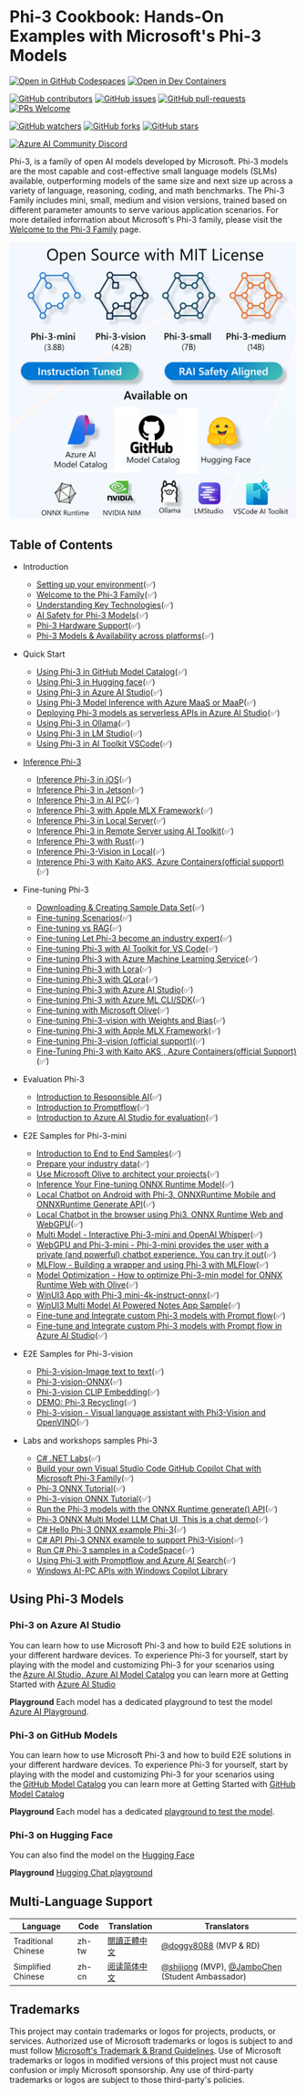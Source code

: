 # Phi-3 Cookbook: Hands-On Examples with Microsoft's Phi-3 Models

[![Open in GitHub Codespaces](https://github.com/codespaces/badge.svg)](https://codespaces.new/microsoft/phi-3cookbook)
[![Open in Dev Containers](https://img.shields.io/static/v1?style=for-the-badge&label=Dev%20Containers&message=Open&color=blue&logo=visualstudiocode)](https://vscode.dev/redirect?url=vscode://ms-vscode-remote.remote-containers/cloneInVolume?url=https://github.com/microsoft/phi-3cookbook)

[![GitHub contributors](https://img.shields.io/github/contributors/microsoft/phi-3cookbook.svg)](https://GitHub.com/microsoft/phi-3cookbook/graphs/contributors/?WT.mc_id=aiml-137032-kinfeylo)
[![GitHub issues](https://img.shields.io/github/issues/microsoft/phi-3cookbook.svg)](https://GitHub.com/microsoft/phi-3cookbook/issues/?WT.mc_id=aiml-137032-kinfeylo)
[![GitHub pull-requests](https://img.shields.io/github/issues-pr/microsoft/phi-3cookbook.svg)](https://GitHub.com/microsoft/phi-3cookbook/pulls/?WT.mc_id=aiml-137032-kinfeylo)
[![PRs Welcome](https://img.shields.io/badge/PRs-welcome-brightgreen.svg?style=flat-square)](http://makeapullrequest.com?WT.mc_id=aiml-137032-kinfeylo)

[![GitHub watchers](https://img.shields.io/github/watchers/microsoft/phi-3cookbook.svg?style=social&label=Watch)](https://GitHub.com/microsoft/phi-3cookbook/watchers/?WT.mc_id=aiml-137032-kinfeylo)
[![GitHub forks](https://img.shields.io/github/forks/microsoft/phi-3cookbook.svg?style=social&label=Fork)](https://GitHub.com/microsoft/phi-3cookbook/network/?WT.mc_id=aiml-137032-kinfeylo)
[![GitHub stars](https://img.shields.io/github/stars/microsoft/phi-3cookbook?style=social&label=Star)](https://GitHub.com/microsoft/phi-3cookbook/stargazers/?WT.mc_id=aiml-137032-kinfeylo)

[![Azure AI Community Discord](https://dcbadge.vercel.app/api/server/ByRwuEEgH4)](https://discord.com/invite/ByRwuEEgH4?WT.mc_id=aiml-137032-kinfeylo)

Phi-3, is a family of open AI models developed by Microsoft. Phi-3 models are the most capable and cost-effective small language models (SLMs) available, outperforming models of the same size and next size up across a variety of language, reasoning, coding, and math benchmarks. The Phi-3 Family includes mini, small, medium and vision versions, trained based on different parameter amounts to serve various application scenarios. For more detailed information about Microsoft's Phi-3 family, please visit the [Welcome to the Phi-3 Family](/md/01.Introduce/Phi3Family.md) page.

![Phi3Family](/imgs/00/Phi3getstarted.png)

## Table of Contents

- Introduction
  - [Setting up your environment](./md/01.Introduce/EnvironmentSetup.md)(✅)
  - [Welcome to the Phi-3 Family](./md/01.Introduce/Phi3Family.md)(✅)
  - [Understanding Key Technologies](./md/01.Introduce/Understandingtech.md)(✅)
  - [AI Safety for Phi-3 Models](./md/01.Introduce/AISafety.md)(✅)
  - [Phi-3 Hardware Support](./md/01.Introduce/Hardwaresupport.md)(✅)
  - [Phi-3 Models & Availability across platforms](./md/01.Introduce/Edgeandcloud.md)(✅)

- Quick Start
  - [Using Phi-3 in GitHub Model Catalog](./md/02.QuickStart/GitHubModel_QuickStart.md)(✅)
  - [Using Phi-3 in Hugging face](./md/02.QuickStart/Huggingface_QuickStart.md)(✅)
  - [Using Phi-3 in Azure AI Studio](./md/02.QuickStart/AzureAIStudio_QuickStart.md)(✅)
  - [Using Phi-3 Model Inference with Azure MaaS or MaaP](./md/02.QuickStart/AzureModel_Inference.md)(✅)
  - [Deploying Phi-3 models as serverless APIs in Azure AI Studio](./md/02.QuickStart/AzureAIStudio_MaaS.md)(✅)
  - [Using Phi-3 in Ollama](./md/02.QuickStart/Ollama_QuickStart.md)(✅)
  - [Using Phi-3 in LM Studio](./md/02.QuickStart/LMStudio_QuickStart.md)(✅)
  - [Using Phi-3 in AI Toolkit VSCode](./md/02.QuickStart/AITookit_QuickStart.md)(✅)

- [Inference Phi-3](./md/03.Inference/overview.md)  
  - [Inference Phi-3 in iOS](./md/03.Inference/iOS_Inference.md)(✅)
  - [Inference Phi-3 in Jetson](./md/03.Inference/Jetson_Inference.md)(✅)
  - [Inference Phi-3 in AI PC](./md/03.Inference/AIPC_Inference.md)(✅)
  - [Inference Phi-3 with Apple MLX Framework](./md/03.Inference/MLX_Inference.md)(✅)
  - [Inference Phi-3 in Local Server](./md/03.Inference/Local_Server_Inference.md)(✅)
  - [Inference Phi-3 in Remote Server using AI Toolkit](./md/03.Inference/Remote_Interence.md)(✅)
  - [Inference Phi-3 with Rust](./md/03.Inference/Rust_Inference.md)(✅)
  - [Inference Phi-3-Vision in Local](./md/03.Inference/Vision_Inference.md)(✅)
  - [Interence Phi-3 with Kaito AKS, Azure Containers(official support)](./md/03.Inference/Kaito_Inference.md)(✅)

- Fine-tuning Phi-3
  - [Downloading & Creating Sample Data Set](./md/04.Fine-tuning/CreatingSampleData.md)(✅)
  - [Fine-tuning Scenarios](./md/04.Fine-tuning/FineTuning_Scenarios.md)(✅)
  - [Fine-tuning vs RAG](./md/04.Fine-tuning/FineTuning_vs_RAG.md)(✅)
  - [Fine-tuning Let Phi-3 become an industry expert](./md/04.Fine-tuning/LetPhi3gotoIndustriy.md)(✅)
  - [Fine-tuning Phi-3 with AI Toolkit for VS Code](./md/04.Fine-tuning/Finetuning_VSCodeaitoolkit.md)(✅)
  - [Fine-tuning Phi-3 with Azure Machine Learning Service](./md/04.Fine-tuning/Introduce_AzureML.md)(✅)
  - [Fine-tuning Phi-3 with Lora](./md/04.Fine-tuning/FineTuning_Lora.md)(✅)
  - [Fine-tuning Phi-3 with QLora](./md/04.Fine-tuning/FineTuning_Qlora.md)(✅)
  - [Fine-tuning Phi-3 with Azure AI Studio](./md/04.Fine-tuning/FineTuning_AIStudio.md)(✅)
  - [Fine-tuning Phi-3 with Azure ML CLI/SDK](./md/04.Fine-tuning/FineTuning_MLSDK.md)(✅)
  - [Fine-tuning with Microsoft Olive](./md/04.Fine-tuning/FineTuning_MicrosoftOlive.md)(✅)
  - [Fine-tuning Phi-3-vision with Weights and Bias](./md/04.Fine-tuning/FineTuning_Phi-3-visionWandB.md)(✅)
  - [Fine-tuning Phi-3 with Apple MLX Framework](./md/04.Fine-tuning/FineTuning_MLX.md)(✅)
  - [Fine-tuning Phi-3-vision (official support)](./md/04.Fine-tuning/FineTuning_Vision.md)(✅)
  - [Fine-Tuning Phi-3 with Kaito AKS , Azure Containers(official Support)](./md/04.Fine-tuning/FineTuning_Kaito.md)(✅)

- Evaluation Phi-3
  - [Introduction to Responsible AI](./md/05.Evaluation/ResponsibleAI.md)(✅)
  - [Introduction to Promptflow](./md/05.Evaluation/Promptflow.md)(✅)
  - [Introduction to Azure AI Studio for evaluation](./md/05.Evaluation/AzureAIStudio.md)(✅)

- E2E Samples for Phi-3-mini
  - [Introduction to End to End Samples](./md/06.E2ESamples/E2E_Introduction.md)(✅)
  - [Prepare your industry data](./md/06.E2ESamples/E2E_Datasets.md)(✅)
  - [Use Microsoft Olive to architect your projects](./md/06.E2ESamples/E2E_LoRA&QLoRA_Config_With_Olive.md)(✅)
  - [Inference Your Fine-tuning ONNX Runtime Model](./md/06.E2ESamples/E2E_Inference_ORT.md)(✅)
  - [Local Chatbot on Android with Phi-3, ONNXRuntime Mobile and ONNXRuntime Generate API](https://github.com/microsoft/onnxruntime-inference-examples/tree/main/mobile/examples/phi-3/android)(✅)
  - [Local Chatbot in the browser using Phi3, ONNX Runtime Web and WebGPU](https://github.com/microsoft/onnxruntime-inference-examples/tree/main/js/chat)(✅)
  - [Multi Model - Interactive Phi-3-mini and OpenAI Whisper](./md/06.E2ESamples/E2E_Phi-3-mini_with_whisper.md)(✅)
  - [WebGPU and Phi-3-mini - Phi-3-mini provides the user with a private (and powerful) chatbot experience. You can try it out](https://huggingface.co/spaces/Xenova/experimental-phi3-webgpu)(✅)
  - [MLFlow - Building a wrapper and using Phi-3 with MLFlow](./md/06.E2ESamples/E2E_Phi-3-MLflow.md)(✅)
  - [Model Optimization - How to optimize Phi-3-min model for ONNX Runtime Web with Olive](https://github.com/microsoft/Olive/tree/main/examples/phi3)(✅)
  - [WinUI3 App with Phi-3 mini-4k-instruct-onnx](https://github.com/microsoft/Phi3-Chat-WinUI3-Sample/)(✅)
  - [WinUI3 Multi Model AI Powered Notes App Sample](https://github.com/microsoft/ai-powered-notes-winui3-sample)(✅)
  - [Fine-tune and Integrate custom Phi-3 models with Prompt flow](./md/06.E2ESamples/E2E_Phi-3-FineTuning_PromptFlow_Integration.md)(✅)
  - [Fine-tune and Integrate custom Phi-3 models with Prompt flow in Azure AI Studio](./md/06.E2ESamples/E2E_Phi-3-FineTuning_PromptFlow_Integration_AIstudio.md)(✅)

- E2E Samples for Phi-3-vision
  - [Phi-3-vision-Image text to text](./md/06.E2ESamples/E2E_Phi-3-vision-image-text-to-text-online-endpoint.ipynb)(✅)
  - [Phi-3-vision-ONNX](https://onnxruntime.ai/docs/genai/tutorials/phi3-v.html)(✅)
  - [Phi-3-vision CLIP Embedding](./md/06.E2ESamples/E2E_Phi-3-Embedding_Images_with_CLIPVision.md)(✅)
  - [DEMO: Phi-3 Recycling](https://github.com/jennifermarsman/PhiRecycling/)(✅)
  - [Phi-3-vision - Visual language assistant with Phi3-Vision and OpenVINO](https://docs.openvino.ai/nightly/notebooks/phi-3-vision-with-output.html)(✅)

- Labs and workshops samples Phi-3
  - [C# .NET Labs](./md/07.Labs/Csharp/csharplabs.md)(✅)
  - [Build your own Visual Studio Code GitHub Copilot Chat with Microsoft Phi-3 Family](./md/07.Labs/VSCode/README.md)(✅)
  - [Phi-3 ONNX Tutorial](https://onnxruntime.ai/docs/genai/tutorials/phi3-python.html)(✅)
  - [Phi-3-vision ONNX Tutorial](https://onnxruntime.ai/docs/genai/tutorials/phi3-v.html)(✅)
  - [Run the Phi-3 models with the ONNX Runtime generate() API](https://github.com/microsoft/onnxruntime-genai/blob/main/examples/python/phi-3-tutorial.md)(✅)
  - [Phi-3 ONNX Multi Model LLM Chat UI, This is a chat demo](https://github.com/microsoft/onnxruntime-genai/tree/main/examples/chat_app)(✅)
  - [C# Hello Phi-3 ONNX example Phi-3](https://github.com/microsoft/onnxruntime-genai/tree/main/examples/csharp/HelloPhi)(✅)
  - [C# API Phi-3 ONNX example to support Phi3-Vision](https://github.com/microsoft/onnxruntime-genai/tree/main/examples/csharp/HelloPhi3V)(✅)
  - [Run C# Phi-3 samples in a CodeSpace](./md/07.Labs/CsharpOllamaCodeSpaces/CsharpOllamaCodeSpaces.md)(✅)
  - [Using Phi-3 with Promptflow and Azure AI Search](./code/07.Lab/RAG_with_PromptFlow_and_AISearch/README.md)(✅)
  - [Windows AI-PC APIs with Windows Copilot Library](https://developer.microsoft.com/windows/ai/?WT.mc_id=aiml-137032-kinfeylo)

## Using Phi-3 Models

### Phi-3 on Azure AI Studio

You can learn how to use Microsoft Phi-3 and how to build E2E solutions in your different hardware devices. To experience Phi-3 for yourself, start by playing with the model and customizing Phi-3 for your scenarios using the [Azure AI Studio, Azure AI Model Catalog](https://aka.ms/phi3-azure-ai) you can learn more at Getting Started with [Azure AI Studio](/md/02.QuickStart/AzureAIStudio_QuickStart.md)

**Playground**
Each model has a dedicated playground to test the model [Azure AI Playground](https://aka.ms/try-phi3).

### Phi-3 on GitHub Models
You can learn how to use Microsoft Phi-3 and how to build E2E solutions in your different hardware devices. To experience Phi-3 for yourself, start by playing with the model and customizing Phi-3 for your scenarios using the [GitHub Model Catalog](https://github.com/marketplace/models?WT.mc_id=aiml-137032-kinfeylo) you can learn more at Getting Started with [GitHub Model Catalog](/md/02.QuickStart/GitHubModel_QuickStart.md)

**Playground**
Each model has a dedicated [playground to test the model](/md/02.QuickStart/GitHubModel_QuickStart.md).

### Phi-3 on Hugging Face

You can also find the model on the [Hugging Face](https://huggingface.co/microsoft)

**Playground**
 [Hugging Chat playground](https://huggingface.co/chat/models/microsoft/Phi-3-mini-4k-instruct)

## Multi-Language Support

| Language            | Code | Translation                                   | Translators                                                        |
|---------------------|------|-----------------------------------------------|--------------------------------------------------------------------|
| Traditional Chinese | zh-tw| [閱讀正體中文](./translations/zh-tw/README.md) | [@doggy8088](https://github.com/doggy8088) (MVP & RD)              |
| Simplified Chinese  | zh-cn| [阅读简体中文](./translations/zh-cn/README.md) | [@shijiong](https://github.com/shijiong) (MVP), [@JamboChen](https://github.com/JamboChen) (Student Ambassador) |

## Trademarks

This project may contain trademarks or logos for projects, products, or services. Authorized use of Microsoft trademarks or logos is subject to and must follow [Microsoft's Trademark & Brand Guidelines](https://www.microsoft.com/legal/intellectualproperty/trademarks/usage/general).
Use of Microsoft trademarks or logos in modified versions of this project must not cause confusion or imply Microsoft sponsorship. Any use of third-party trademarks or logos are subject to those third-party's policies.
